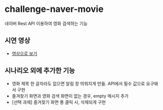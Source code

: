 
# challenge-naver-movie
네이버 Rest API 이용하여 영화 검색하는 기능

## 시연 영상
- [영상으로 보기](https://youtube.com/shorts/FBtmIc6WgWY?feature=share)

## 시나리오 외에 추가한 기능
- 영화 제목 한 글자라도 없으면 알림 창 띄워지게 만듦. API에서 필수 값으로 요구돼서 구현
- 즐겨찾기 화면과 영화 검색 화면이 없는 경우, empty 메시지 추가
- [선택 과제] 즐겨찾기 화면 롱 클릭 시, 삭제되게 구현
